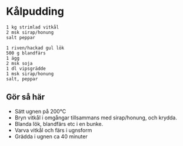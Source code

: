 # Kålpudding

```
1 kg strimlad vitkål
2 msk sirap/honung
salt peppar
```

```
1 riven/hackad gul lök
500 g blandfärs
1 ägg
2 msk soja
1 dl vipsgrädde
1 msk sirap/honung
salt, peppar
```

## Gör så här
* Sätt ugnen på 200°C
* Bryn vitkål i omgångar tillsammans med sirap/honung, och krydda.
* Blanda lök, blandfärs etc i en bunke.
* Varva vitkål och färs i ugnsform
* Grädda i ugnen ca 40 minuter
